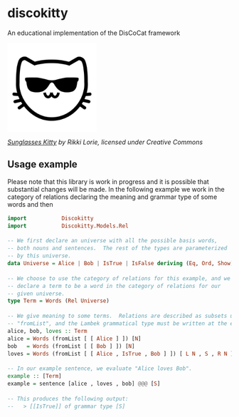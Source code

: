 # discokitty
An educational implementation of the DisCoCat framework

<img src="https://raw.githubusercontent.com/mroman42/discokitty/master/logo.png" width="200" align="center">

*[Sunglasses Kitty](https://thenounproject.com/Gilleas/collection/kitty-emoticons/?i=359412#) by Rikki Lorie, licensed under Creative Commons*


## Usage example

Please note that this library is work in progress and it is possible
that substantial changes will be made.  In the following example we
work in the category of relations declaring the meaning and grammar
type of some words and then 

``` haskell
import           Discokitty
import           Discokitty.Models.Rel

-- We first declare an universe with all the possible basis words,
-- both nouns and sentences.  The rest of the types are parameterized
-- by this universe.
data Universe = Alice | Bob | IsTrue | IsFalse deriving (Eq, Ord, Show)

-- We choose to use the category of relations for this example, and we
-- declare a term to be a word in the category of relations for our
-- given universe.
type Term = Words (Rel Universe)

-- We give meaning to some terms.  Relations are described as subsets using
-- "fromList", and the Lambek grammatical type must be written at the end.
alice, bob, loves :: Term
alice = Words (fromList [ [ Alice ] ]) [N]
bob   = Words (fromList [ [ Bob ] ]) [N]
loves = Words (fromList [ [ Alice , IsTrue , Bob ] ]) [ L N , S , R N ]

-- In our example sentence, we evaluate "Alice loves Bob".
example :: [Term]
example = sentence [alice , loves , bob] @@@ [S]

-- This produces the following output:
--   > [[IsTrue]] of grammar type [S]
```
